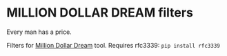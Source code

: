 # MILLION DOLLAR DREAM filters
Every man has a price.

Filters for [Million Dollar Dream](https://github.com/droberson/million_dollar_dream) tool.
Requires rfc3339: `pip install rfc3339`
